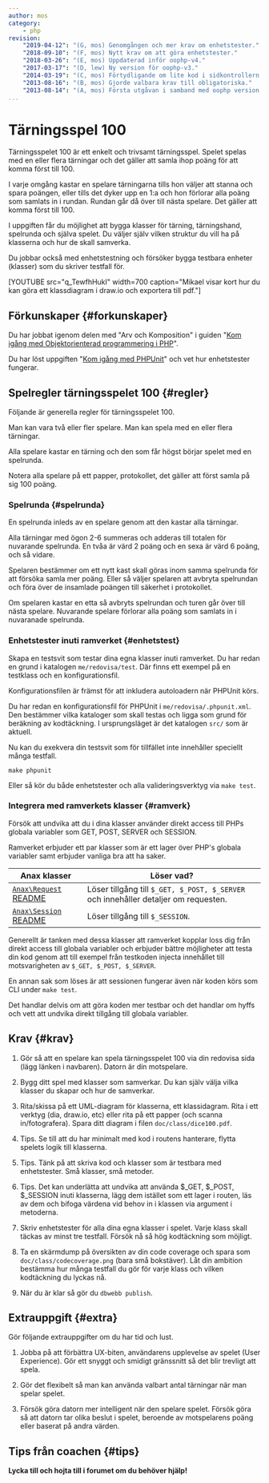 ```yaml
---
author: mos
category:
    - php
revision:
    "2019-04-12": "(G, mos) Genomgången och mer krav om enhetstester."
    "2018-09-10": "(F, mos) Nytt krav om att göra enhetstester."
    "2018-03-26": "(E, mos) Uppdaterad inför oophp-v4."
    "2017-03-17": "(D, lew) Ny version för oophp-v3."
    "2014-03-19": "(C, mos) Förtydligande om lite kod i sidkontrollern."
    "2013-08-16": "(B, mos) Gjorde valbara krav till obligatoriska."
    "2013-08-14": "(A, mos) Första utgåvan i samband med oophp version 2."
...
```

Tärningsspel 100
==================================

Tärningsspelet 100 är ett enkelt och trivsamt tärningsspel. Spelet spelas med en eller flera tärningar och det gäller att samla ihop poäng för att komma först till 100.

I varje omgång kastar en spelare tärningarna tills hon väljer att stanna och spara poängen, eller tills det dyker upp en 1:a och hon förlorar alla poäng som samlats in i rundan. Rundan går då över till nästa spelare. Det gäller att komma först till 100.

I uppgiften får du möjlighet att bygga klasser för tärning, tärningshand, spelrunda och själva spelet. Du väljer själv vilken struktur du vill ha på klasserna och hur de skall samverka.

<!--more-->

Du jobbar också med enhetstestning och försöker bygga testbara enheter (klasser) som du skriver testfall för.

<!--
Ett tärningsspel i Anax kan se ut så här.

[FIGURE src=/image/oophp/v3/dice100.png?w=w1&q=70 caption="Ett tärningsspel i Anax."]
-->

[YOUTUBE src="q_TewfhHukI" width=700 caption="Mikael visar kort hur du kan göra ett klassdiagram i draw.io och exportera till pdf."]



Förkunskaper {#forkunskaper}
-----------------------

Du har jobbat igenom delen med "Arv och Komposition" i guiden "[Kom igång med Objektorienterad programmering i PHP](guide/kom-igang-med-objektorienterad-programmering-i-php)".

Du har löst uppgiften "[Kom igång med PHPUnit](uppgift/kom-igang-med-phpunit)" och vet hur enhetstester fungerar.



Spelregler tärningsspelet 100 {#regler}
-----------------------

Följande är generella regler för tärningsspelet 100.

Man kan vara två eller fler spelare. Man kan spela med en eller flera tärningar.

Alla spelare kastar en tärning och den som får högst börjar spelet med en spelrunda.

Notera alla spelare på ett papper, protokollet, det gäller att först samla på sig 100 poäng.



### Spelrunda {#spelrunda}

En spelrunda inleds av en spelare genom att den kastar alla tärningar.

Alla tärningar med ögon 2-6 summeras och adderas till totalen för nuvarande spelrunda. En tvåa är värd 2 poäng och en sexa är värd 6 poäng, och så vidare.

Spelaren bestämmer om ett nytt kast skall göras inom samma spelrunda för att försöka samla mer poäng. Eller så väljer spelaren att avbryta spelrundan och föra över de insamlade poängen till säkerhet i protokollet.

Om spelaren kastar en etta så avbryts spelrundan och turen går över till nästa spelare. Nuvarande spelare förlorar alla poäng som samlats in i nuvaranade spelrunda.



### Enhetstester inuti ramverket {#enhetstest}

Skapa en testsvit som testar dina egna klasser inuti ramverket. Du har redan en grund i katalogen `me/redovisa/test`. Där finns ett exempel på en testklass och en konfigurationsfil.

Konfigurationsfilen är främst för att inkludera autoloadern när PHPUnit körs.

Du har redan en konfigurationsfil för PHPUnit i `me/redovisa/.phpunit.xml`. Den bestämmer vilka kataloger som skall testas och ligga som grund för beräkning av kodtäckning. I ursprungsläget är det katalogen `src/` som är aktuell. 

Nu kan du exekvera din testsvit som för tillfället inte innehåller speciellt många testfall.

```text
make phpunit
```

Eller så kör du både enhetstester och alla valideringsverktyg via `make test`.



### Integrera med ramverkets klasser {#ramverk}

Försök att undvika att du i dina klasser använder direkt access till PHPs globala variabler som GET, POST, SERVER och SESSION.

Ramverket erbjuder ett par klasser som är ett lager över PHP's globala variabler samt erbjuder vanliga bra att ha saker.

| Anax klasser | Löser vad? |
|--------------|------------|
| [`Anax\Request`](https://github.com/canax/request/blob/master/src/Request/Request.php) [README](https://github.com/canax/request/blob/master/README.md) | Löser tillgång till `$_GET, $_POST, $_SERVER` och innehåller detaljer om requesten. |
| [`Anax\Session`](https://github.com/canax/session/blob/master/src/Session/Session.php) [README](https://github.com/canax/session/blob/master/README.md) | Löser tillgång till `$_SESSION`. |

Generellt är tanken med dessa klasser att ramverket kopplar loss dig från direkt access till globala variabler och erbjuder bättre möjligheter att testa din kod genom att till exempel från testkoden injecta innehållet till motsvarigheten av `$_GET, $_POST, $_SERVER`.

En annan sak som löses är att sessionen fungerar även när koden körs som CLI under `make test`.

Det handlar delvis om att göra koden mer testbar och det handlar om hyffs och vett att undvika direkt tillgång till globala variabler.



Krav {#krav}
-----------------------

1. Gör så att en spelare kan spela tärningsspelet 100 via din redovisa sida (lägg länken i navbaren). Datorn är din motspelare.

1. Bygg ditt spel med klasser som samverkar. Du kan själv välja vilka klasser du skapar och hur de samverkar.

1. Rita/skissa på ett UML-diagram för klasserna, ett klassidagram. Rita i ett verktyg (dia, draw.io, etc) eller rita på ett papper (och scanna in/fotografera). Spara ditt diagram i filen `doc/class/dice100.pdf`.

1. Tips. Se till att du har minimalt med kod i routens hanterare, flytta spelets logik till klasserna.

1. Tips. Tänk på att skriva kod och klasser som är testbara med enhetstester. Små klasser, små metoder.

1. Tips. Det kan underlätta att undvika att använda $_GET, $_POST, $_SESSION inuti klasserna, lägg dem istället som ett lager i routen, läs av dem och bifoga värdena vid behov in i klassen via argument i metoderna.

1. Skriv enhetstester för alla dina egna klasser i spelet. Varje klass skall täckas av minst tre testfall. Försök nå så hög kodtäckning som möjligt.

1. Ta en skärmdump på översikten av din code coverage och spara som `doc/class/codecoverage.png` (bara små bokstäver). Låt din ambition bestämma hur många testfall du gör för varje klass och vilken kodtäckning du lyckas nå.

1. När du är klar så gör du `dbwebb publish`.



Extrauppgift {#extra}
-----------------------

Gör följande extrauppgifter om du har tid och lust.

1. Jobba på att förbättra UX-biten, användarens upplevelse av spelet (User Experience). Gör ett snyggt och smidigt gränssnitt så det blir trevligt att spela.

1. Gör det flexibelt så man kan använda valbart antal tärningar när man spelar spelet.

1. Försök göra datorn mer intelligent när den spelare spelet. Försök göra så att datorn tar olika beslut i spelet, beroende av motspelarens poäng eller baserat på andra värden.



Tips från coachen {#tips}
-----------------------

**Lycka till och hojta till i forumet om du behöver hjälp!**
